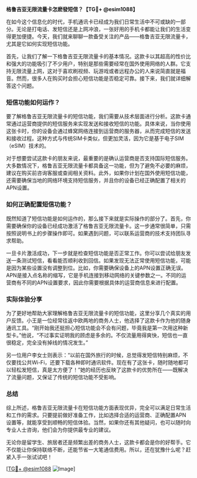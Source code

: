**格鲁吉亚无限流量卡怎麽發短信？【TG💪+ @esim1088】**

在如今这个信息化的时代，手机通讯卡已经成为我们日常生活中不可或缺的一部分。无论是打电话、发短信还是上网冲浪，一张好用的手机卡都能让我们的生活变得更加便捷。今天，我们就来聊聊一款备受关注的产品——格鲁吉亚无限流量卡，尤其是它如何实现短信功能。

首先，让我们了解一下格鲁吉亚无限流量卡的基本情况。这款卡以其超高的性价比和强大的功能吸引了不少用户，特别是那些需要经常在国外使用网络的人群。它支持无限流量上网，这对于喜欢刷视频、玩游戏或者远程办公的人来说简直就是福音。然而，很多人在购买时会担心短信功能是否稳定可靠。接下来，我们就详细解答这个问题。

### 短信功能如何运作？

要了解格鲁吉亚无限流量卡的短信功能，我们需要从技术层面进行分析。这款卡通常通过运营商提供的短信服务来实现发送和接收短信的功能。具体来说，当你使用这张卡时，你的设备会通过蜂窝网络连接到运营商的服务器，从而完成短信的发送和接收过程。这种方式与传统SIM卡类似，但更加灵活，因为它是基于电子SIM（eSIM）技术的。

对于想要尝试这款卡的朋友来说，最重要的是确认运营商是否支持国际短信服务。大多数情况下，格鲁吉亚无限流量卡都具备这一功能，但为了避免不必要的麻烦，建议在购买前咨询客服或查阅相关资料。此外，如果你计划在国外使用短信功能，还需要确保当地的网络环境支持短信服务，并且你的设备已经正确配置了相关的APN设置。

### 如何正确配置短信功能？

既然知道了短信功能是如何运作的，那么接下来就是实际操作的部分了。首先，你需要确保你的设备已经成功激活了格鲁吉亚无限流量卡。这一步通常很简单，只需按照说明书上的步骤操作即可。如果遇到问题，可以联系运营商的技术支持团队寻求帮助。

一旦卡片激活成功，下一步就是检查短信功能是否正常工作。你可以尝试给朋友发送一条测试短信，看看能否顺利收到回信。如果发现无法正常使用短信功能，可能是因为某些设置没有调整到位。比如，你需要确保设备上的APN设置正确无误。APN是接入点名称的缩写，它是手机连接到移动网络的关键参数之一。不同的运营商有不同的APN设置要求，因此你需要根据具体的运营商信息来进行配置。

### 实际体验分享

为了更好地帮助大家理解格鲁吉亚无限流量卡的短信功能，这里分享几个真实的用户反馈。小王是一位经常往返中欧两地的商务人士，他选择了这款卡作为他的随身通讯工具。“刚开始我还挺担心短信功能会不会有问题，毕竟我是第一次用这种新型卡。”他说，“不过事实证明我的顾虑是多余的。不仅流量用得爽快，短信也一直很稳定，完全没有掉线的情况发生。”

另一位用户李女士则表示：“以前在国外旅行的时候，总觉得发短信特别麻烦，不仅要找公共Wi-Fi，还要下载各种即时通讯软件。现在有了这张卡，随时随地都可以轻松发短信，真是太方便了！”她的经历也反映了这款卡的优势所在——既解决了流量问题，又保证了传统的短信功能不受影响。

### 总结

综上所述，格鲁吉亚无限流量卡在短信功能方面表现优异，完全可以满足日常生活和工作的需求。只要提前做好准备工作，比如选择合适的运营商、正确配置APN设置等，就能享受到顺畅的短信体验。当然，如果你还有其他疑问，也可以随时向专业人士咨询，他们会为你提供最专业的建议。

无论你是留学生、旅居者还是频繁出差的商务人士，这款卡都会是你的好帮手。它不仅能让你保持联络不断，还能节省一大笔通信费用。所以，还在犹豫什么呢？赶紧入手一张试试吧！

[[TG💪+ @esim1088](https://t.me/s/esim1088) ![Image](https://i.postimg.cc/4NQfJmqS/Snipaste-2025-05-13-00-14-12.png)]
